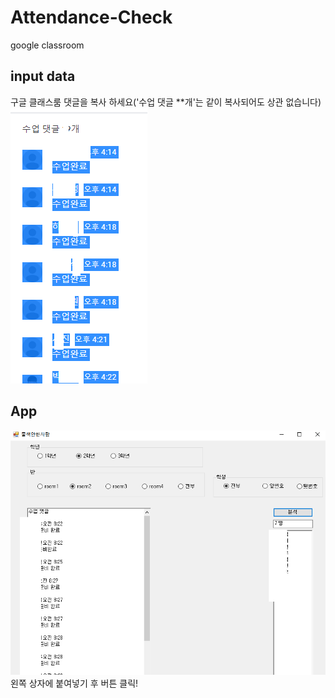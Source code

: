 # Attendance-Check
google classroom

## input data
구글 클래스룸 댓글을 복사 하세요('수업 댓글 **개'는 같이 복사되어도 상관 없습니다)  
![Input data](InputData.png)

## App
![App](App.png)  
왼쪽 상자에 붙여넣기 후 버튼 클릭! 
